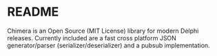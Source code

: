 # README #

Chimera is an Open Source (MIT License) library for modern Delphi releases.  Currently included are a fast cross platform JSON generator/parser (serializer/deserializer) and a pubsub implementation.